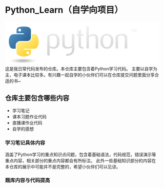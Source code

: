 # Python_Learn（自学向项目）
![](image/python-logo@2x.png)
<br/>
这是我日常代码发布的仓库。本仓库主要包含着Python学习代码。
主要以自学为主，电子课本比较多。有兴趣一起自学的小伙伴们可以在仓库提交问题里面分享合适的书~

## 仓库主要包含哪些内容
* 学习笔记
* 课本习题作业代码
* 直播课作业代码
* 自学的感想

### 学习笔记具体内容
涵盖了Python学习的重点知识点问题，包含着基础语法，代码规范，错误演示等重点内容，相关部分的重点内容都会有所标注。
此外一些基础知识部分的内容在本仓库的展示中可能并不是完整的，希望小伙伴们可以见谅。
### 题库内容与代码提高

